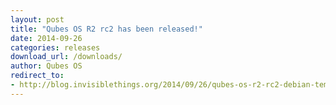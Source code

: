 ```yaml
---
layout: post
title: "Qubes OS R2 rc2 has been released!"
date: 2014-09-26
categories: releases
download_url: /downloads/
author: Qubes OS
redirect_to:
- http://blog.invisiblethings.org/2014/09/26/qubes-os-r2-rc2-debian-template-ssled.html
---
```


